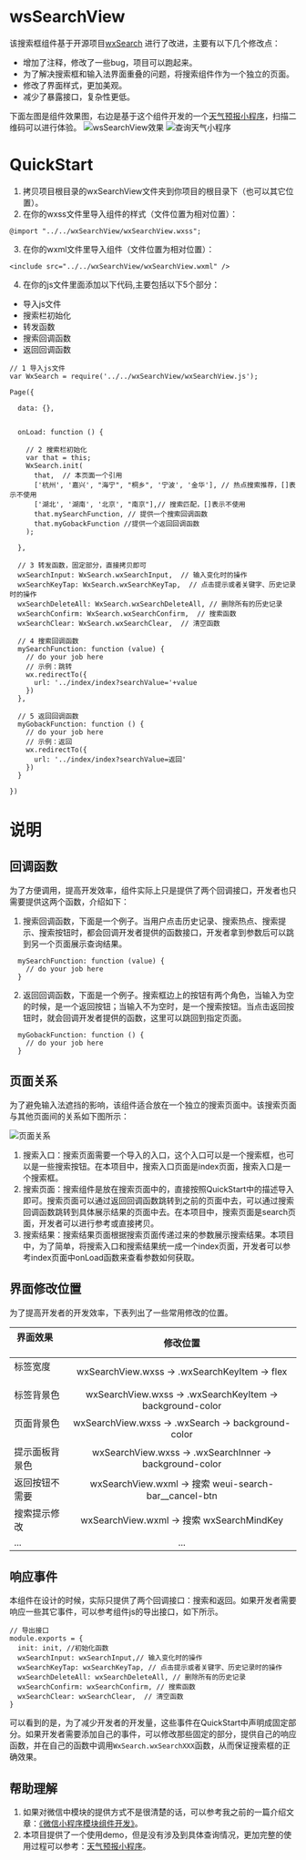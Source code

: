 # wsSearchView
该搜索框组件基于开源项目<a href="https://github.com/icindy/wxSearch">wxSearch</a> 进行了改进，主要有以下几个修改点：
* 增加了注释，修改了一些bug，项目可以跑起来。
* 为了解决搜索框和输入法界面重叠的问题，将搜索组件作为一个独立的页面。
* 修改了界面样式，更加美观。
* 减少了暴露接口，复杂性更低。

下面左图是组件效果图，右边是基于这个组件开发的一个<a href="https://github.com/mindawei/weather">天气预报小程序</a>，扫描二维码可以进行体验。
![wsSearchView效果](screenshoot/wsSearchView.gif)
![查询天气小程序](screenshoot/weahter-weixin.jpg)

# QuickStart
1. 拷贝项目根目录的wxSearchView文件夹到你项目的根目录下（也可以其它位置）。
2. 在你的wxss文件里导入组件的样式（文件位置为相对位置）：
```
@import "../../wxSearchView/wxSearchView.wxss";
```
3. 在你的wxml文件里导入组件（文件位置为相对位置）：
```
<include src="../../wxSearchView/wxSearchView.wxml" />
```
4. 在你的js文件里面添加以下代码,主要包括以下5个部分：
* 导入js文件
* 搜索栏初始化
* 转发函数
* 搜索回调函数
* 返回回调函数
```
// 1 导入js文件
var WxSearch = require('../../wxSearchView/wxSearchView.js');

Page({

  data: {},

  
  onLoad: function () {
  
    // 2 搜索栏初始化
    var that = this;
    WxSearch.init(
      that,  // 本页面一个引用
      ['杭州', '嘉兴', "海宁", "桐乡", '宁波', '金华'], // 热点搜索推荐，[]表示不使用
      ['湖北', '湖南', '北京', "南京"],// 搜索匹配，[]表示不使用
      that.mySearchFunction, // 提供一个搜索回调函数
      that.myGobackFunction //提供一个返回回调函数
    );
    
  },

  // 3 转发函数，固定部分，直接拷贝即可
  wxSearchInput: WxSearch.wxSearchInput,  // 输入变化时的操作
  wxSearchKeyTap: WxSearch.wxSearchKeyTap,  // 点击提示或者关键字、历史记录时的操作
  wxSearchDeleteAll: WxSearch.wxSearchDeleteAll, // 删除所有的历史记录
  wxSearchConfirm: WxSearch.wxSearchConfirm,  // 搜索函数
  wxSearchClear: WxSearch.wxSearchClear,  // 清空函数

  // 4 搜索回调函数  
  mySearchFunction: function (value) {
    // do your job here
    // 示例：跳转
    wx.redirectTo({
      url: '../index/index?searchValue='+value
    })
  },

  // 5 返回回调函数
  myGobackFunction: function () {
    // do your job here
    // 示例：返回
    wx.redirectTo({
      url: '../index/index?searchValue=返回'  
    })
  }

})
```

# 说明
## 回调函数
为了方便调用，提高开发效率，组件实际上只是提供了两个回调接口，开发者也只需要提供这两个函数，介绍如下：
1.  搜索回调函数，下面是一个例子。当用户点击历史记录、搜索热点、搜索提示、搜索按钮时，都会回调开发者提供的函数接口，开发者拿到参数后可以跳到另一个页面展示查询结果。
```
  mySearchFunction: function (value) {
    // do your job here
  }
```  
2. 返回回调函数，下面是一个例子。搜索框边上的按钮有两个角色，当输入为空的时候，是一个返回按钮；当输入不为空时，是一个搜索按钮。当点击返回按钮时，就会回调开发者提供的函数，这里可以跳回到指定页面。
```
  myGobackFunction: function () {
    // do your job here
  }
```

## 页面关系
为了避免输入法遮挡的影响，该组件适合放在一个独立的搜索页面中。该搜索页面与其他页面间的关系如下图所示：

![页面关系](screenshoot/page-relation.png)

1. 搜索入口：搜索页面需要一个导入的入口，这个入口可以是一个搜索框，也可以是一些搜索按钮。在本项目中，搜索入口页面是index页面，搜索入口是一个搜索框。
2. 搜索页面：搜索组件是放在搜索页面中的，直接按照QuickStart中的描述导入即可。搜索页面可以通过返回回调函数跳转到之前的页面中去，可以通过搜索回调函数跳转到具体展示结果的页面中去。在本项目中，搜索页面是search页面，开发者可以进行参考或直接拷贝。
3. 搜索结果：搜索结果页面根据搜索页面传递过来的参数展示搜索结果。本项目中，为了简单，将搜索入口和搜索结果统一成一个index页面，开发者可以参考index页面中onLoad函数来查看参数如何获取。

## 界面修改位置
为了提高开发者的开发效率，下表列出了一些常用修改的位置。

| 界面效果       | 修改位置 | 
| ------------- |:-------------:| 
| 标签宽度       | wxSearchView.wxss -> .wxSearchKeyItem -> flex |
| 标签背景色     | wxSearchView.wxss -> .wxSearchKeyItem -> background-color |
| 页面背景色     | wxSearchView.wxss -> .wxSearch -> background-color |
| 提示面板背景色  | wxSearchView.wxss -> .wxSearchInner -> background-color |
| 返回按钮不需要 | wxSearchView.wxml -> 搜索 weui-search-bar__cancel-btn |
| 搜索提示修改 | wxSearchView.wxml -> 搜索 wxSearchMindKey |
| ... | ... |

## 响应事件
本组件在设计的时候，实际只提供了两个回调接口：搜索和返回。如果开发者需要响应一些其它事件，可以参考组件js的导出接口，如下所示。

```
// 导出接口
module.exports = {
  init: init, //初始化函数
  wxSearchInput: wxSearchInput,// 输入变化时的操作
  wxSearchKeyTap: wxSearchKeyTap, // 点击提示或者关键字、历史记录时的操作
  wxSearchDeleteAll: wxSearchDeleteAll, // 删除所有的历史记录
  wxSearchConfirm: wxSearchConfirm, // 搜索函数
  wxSearchClear: wxSearchClear,  // 清空函数
}
```
可以看到的是，为了减少开发者的开发量，这些事件在QuickStart中声明成固定部分。如果开发者需要添加自己的事件，可以修改那些固定的部分，提供自己的响应函数，并在自己的函数中调用`WxSearch.wxSearchXXX`函数，从而保证搜索框的正确效果。

## 帮助理解
1. 如果对微信中模块的提供方式不是很清楚的话，可以参考我之前的一篇介绍文章：<a href="https://wlwb.github.io/2018/01/09/%E5%BE%AE%E4%BF%A1%E5%B0%8F%E7%A8%8B%E5%BA%8F%E6%A8%A1%E5%9D%97%E7%BB%84%E4%BB%B6%E5%BC%80%E5%8F%91/">《微信小程序模块组件开发》</a>。
2. 本项目提供了一个使用demo，但是没有涉及到具体查询情况，更加完整的使用过程可以参考：<a href="https://github.com/mindawei/weather">天气预报小程序</a>。
